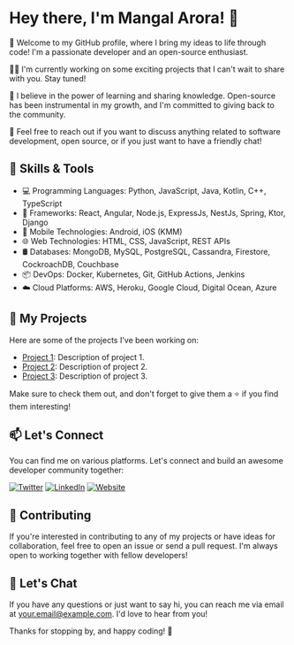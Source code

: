 
# Hey there, I'm Mangal Arora! 👋

🚀 Welcome to my GitHub profile, where I bring my ideas to life through code! I'm a passionate developer and an open-source enthusiast.

👨‍💻 I'm currently working on some exciting projects that I can't wait to share with you. Stay tuned!

🌱 I believe in the power of learning and sharing knowledge. Open-source has been instrumental in my growth, and I'm committed to giving back to the community.

💬 Feel free to reach out if you want to discuss anything related to software development, open source, or if you just want to have a friendly chat!


## 🔧 Skills & Tools

- 💻 Programming Languages: Python, JavaScript, Java, Kotlin, C++, TypeScript
- 🚀 Frameworks: React, Angular, Node.js, ExpressJs, NestJs, Spring, Ktor, Django
- 📱 Mobile Technologies: Android, iOS (KMM)
- 🌐 Web Technologies: HTML, CSS, JavaScript, REST APIs
- 🛢️ Databases: MongoDB, MySQL, PostgreSQL, Cassandra, Firestore, CockroachDB, Couchbase
- 📦 DevOps: Docker, Kubernetes, Git, GitHub Actions, Jenkins
- ☁️ Cloud Platforms: AWS, Heroku, Google Cloud, Digital Ocean, Azure

## 🚀 My Projects

Here are some of the projects I've been working on:

- [Project 1](https://github.com/mangalarora/project-1): Description of project 1.
- [Project 2](https://github.com/mangalarora/project-2): Description of project 2.
- [Project 3](https://github.com/mangalarora/project-3): Description of project 3.

Make sure to check them out, and don't forget to give them a ⭐️ if you find them interesting!

## 📫 Let's Connect

You can find me on various platforms. Let's connect and build an awesome developer community together:

[![Twitter](https://img.shields.io/badge/Twitter-%40mangalarora-1DA1F2?logo=twitter&logoColor=white&style=for-the-badge)](https://twitter.com/mangalarora)
[![LinkedIn](https://img.shields.io/badge/LinkedIn-Mangal%20Arora-0077B5?logo=linkedin&logoColor=white&style=for-the-badge)](https://www.linkedin.com/in/mangalarora/)
[![Website](https://img.shields.io/badge/Website-www.mangalarora.com-2E86AB?logo=world&logoColor=white&style=for-the-badge)](https://www.mangalarora.com)


## 🤝 Contributing

If you're interested in contributing to any of my projects or have ideas for collaboration, feel free to open an issue or send a pull request. I'm always open to working together with fellow developers!

## 💬 Let's Chat

If you have any questions or just want to say hi, you can reach me via email at [your.email@example.com](mailto:your.email@example.com). I'd love to hear from you!

Thanks for stopping by, and happy coding! 🚀






